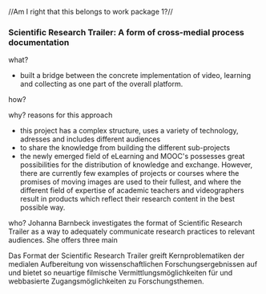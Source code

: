 //Am I right that this belongs to work package 1?//


### Scientific Research Trailer: A form of cross-medial process documentation 

what?


- built a bridge between the concrete implementation of video, learning and collecting as one part of the overall platform.


how?

why? reasons for this approach
- this project has a complex structure, uses a variety of technology, adresses and includes different audiences
- to share the knowledge from building the different sub-projects 
- the newly emerged field of eLearning and MOOC's possesses great possibilities for the distribution of knowledge and exchange. However, there are currently few examples of
projects or courses where the promises of moving images are used to their fullest, and where the different field of expertise of academic teachers and videographers result in products which reflect their research content in the best possible way.

who? 
Johanna Barnbeck investigates the format of Scientific Research Trailer as a way to adequately communicate research practices 
to relevant audiences. She offers three main 

Das Format der Scientific Research Trailer greift Kernproblematiken der medialen
Aufbereitung von wissenschaftlichen Forschungsergebnissen auf und bietet so
neuartige filmische Vermittlungsmöglichkeiten für und webbasierte
Zugangsmöglichkeiten zu Forschungsthemen.
